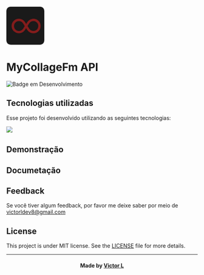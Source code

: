 <img style='width:100px; height:100px;' src='https://github.com/vlopess/MyCollageFm/blob/master/assets/logo.png'></img>
<h1 align="left"><b>MyCollageFm API</b></h1>


![Badge em Desenvolvimento](http://img.shields.io/static/v1?label=STATUS&message=DESENVOLVIMENTO&color=GREEN&style=for-the-badge)



## Tecnologias utilizadas
Esse projeto foi desenvolvido utilizando as seguintes tecnologias:

![](https://skillicons.dev/icons?i=flask,py)

## Demonstração


## Documetação


## Feedback

Se você tiver algum feedback, por favor me deixe saber por meio de victorldev8@gmail.com

## License

This project is under MIT license. See the [LICENSE](LICENSE.MD) file for more details.

---
<h4 align="center">
    Made by <a href="github.com/vlopess" target="_blank">Victor L</a>
</h4>
